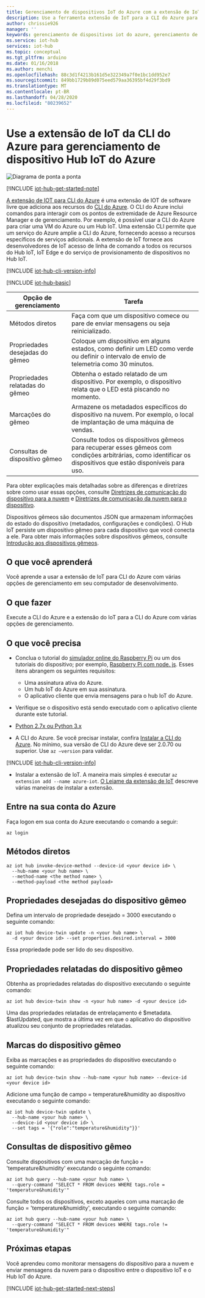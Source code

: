 ```yaml
---
title: Gerenciamento de dispositivos IoT do Azure com a extensão de IoT para a CLI do Azure | Microsoft Docs
description: Use a ferramenta extensão de IoT para a CLI do Azure para o gerenciamento de dispositivos Hub IoT do Azure, que contam com métodos Diretos e as opções de gerenciamento de propriedades desejadas do Gêmeo.
author: chrissie926
manager: ''
keywords: gerenciamento de dispositivos iot do azure, gerenciamento de dispositivos hub iot do azure, iot de gerenciamento de dispositivos, gerenciamento de dispositivos hub iot
ms.service: iot-hub
services: iot-hub
ms.topic: conceptual
ms.tgt_pltfrm: arduino
ms.date: 01/16/2018
ms.author: menchi
ms.openlocfilehash: 88c3d1f4213b161d5e322349a7f0e1bc1dd952e7
ms.sourcegitcommit: 849bb1729b89d075eed579aa36395bf4d29f3bd9
ms.translationtype: MT
ms.contentlocale: pt-BR
ms.lasthandoff: 04/28/2020
ms.locfileid: "80239652"
---
```

# <a name="use-the-iot-extension-for-azure-cli-for-azure-iot-hub-device-management"></a>Use a extensão de IoT da CLI do Azure para gerenciamento de dispositivo Hub IoT do Azure

![Diagrama de ponta a ponta](media/iot-hub-get-started-e2e-diagram/2.png)

[!INCLUDE [iot-hub-get-started-note](../../includes/iot-hub-get-started-note.md)]

[A extensão de IOT para CLI do Azure](https://github.com/Azure/azure-iot-cli-extension) é uma extensão de IOT de software livre que adiciona aos recursos do [CLI do Azure](https://docs.microsoft.com/cli/azure/overview?view=azure-cli-latest). O CLI do Azure inclui comandos para interagir com os pontos de extremidade de Azure Resource Manager e de gerenciamento. Por exemplo, é possível usar a CLI do Azure para criar uma VM do Azure ou um Hub IoT. Uma extensão CLI permite que um serviço do Azure amplie a CLI do Azure, fornecendo acesso a recursos específicos de serviços adicionais. A extensão de IoT fornece aos desenvolvedores de IoT acesso de linha de comando a todos os recursos do Hub IoT, IoT Edge e do serviço de provisionamento de dispositivos no Hub IoT.

[!INCLUDE [iot-hub-cli-version-info](../../includes/iot-hub-cli-version-info.md)]

[!INCLUDE [iot-hub-basic](../../includes/iot-hub-basic-whole.md)]

| Opção de gerenciamento          | Tarefa  |
|----------------------------|-----------|
| Métodos diretos             | Faça com que um dispositivo comece ou pare de enviar mensagens ou seja reinicializado.                                        |
| Propriedades desejadas do gêmeo    | Coloque um dispositivo em alguns estados, como definir um LED como verde ou definir o intervalo de envio de telemetria como 30 minutos.         |
| Propriedades relatadas do gêmeo   | Obtenha o estado relatado de um dispositivo. Por exemplo, o dispositivo relata que o LED está piscando no momento.                                    |
| Marcações do gêmeo                  | Armazene os metadados específicos do dispositivo na nuvem. Por exemplo, o local de implantação de uma máquina de vendas.                         |
| Consultas de dispositivo gêmeo        | Consulte todos os dispositivos gêmeos para recuperar esses gêmeos com condições arbitrárias, como identificar os dispositivos que estão disponíveis para uso. |

Para obter explicações mais detalhadas sobre as diferenças e diretrizes sobre como usar essas opções, consulte [Diretrizes de comunicação do dispositivo para a nuvem](iot-hub-devguide-d2c-guidance.md) e [Diretrizes de comunicação da nuvem para o dispositivo](iot-hub-devguide-c2d-guidance.md).

Dispositivos gêmeos são documentos JSON que armazenam informações do estado do dispositivo (metadados, configurações e condições). O Hub IoT persiste um dispositivo gêmeo para cada dispositivo que você conecta a ele. Para obter mais informações sobre dispositivos gêmeos, consulte [Introdução aos dispositivos gêmeos](iot-hub-node-node-twin-getstarted.md).

## <a name="what-you-learn"></a>O que você aprenderá

Você aprende a usar a extensão de IoT para CLI do Azure com várias opções de gerenciamento em seu computador de desenvolvimento.

## <a name="what-you-do"></a>O que fazer

Execute a CLI do Azure e a extensão do IoT para a CLI do Azure com várias opções de gerenciamento.

## <a name="what-you-need"></a>O que você precisa

* Conclua o tutorial do [simulador online do Raspberry Pi](iot-hub-raspberry-pi-web-simulator-get-started.md) ou um dos tutoriais do dispositivo; por exemplo, [Raspberry Pi com node. js](iot-hub-raspberry-pi-kit-node-get-started.md). Esses itens abrangem os seguintes requisitos:

  - Uma assinatura ativa do Azure.
  - Um hub IoT do Azure em sua assinatura.
  - O aplicativo cliente que envia mensagens para o hub IoT do Azure.

* Verifique se o dispositivo está sendo executado com o aplicativo cliente durante este tutorial.

* [Python 2.7x ou Python 3.x](https://www.python.org/downloads/)

* A CLI do Azure. Se você precisar instalar, confira [Instalar a CLI do Azure](https://docs.microsoft.com/cli/azure/install-azure-cli?view=azure-cli-latest). No mínimo, sua versão de CLI do Azure deve ser 2.0.70 ou superior. Use `az –version` para validar.

[!INCLUDE [iot-hub-cli-version-info](../../includes/iot-hub-cli-version-info.md)]

* Instalar a extensão de IoT. A maneira mais simples é executar `az extension add --name azure-iot`. [O Leiame da extensão de IoT](https://github.com/Azure/azure-iot-cli-extension/blob/master/README.md) descreve várias maneiras de instalar a extensão.

## <a name="sign-in-to-your-azure-account"></a>Entre na sua conta do Azure

Faça logon em sua conta do Azure executando o comando a seguir:

```azurecli
az login
```

## <a name="direct-methods"></a>Métodos diretos

```azurecli
az iot hub invoke-device-method --device-id <your device id> \
  --hub-name <your hub name> \
  --method-name <the method name> \
  --method-payload <the method payload>
```

## <a name="device-twin-desired-properties"></a>Propriedades desejadas do dispositivo gêmeo

Defina um intervalo de propriedade desejado = 3000 executando o seguinte comando:

```azurecli
az iot hub device-twin update -n <your hub name> \
  -d <your device id> --set properties.desired.interval = 3000
```

Essa propriedade pode ser lido do seu dispositivo.

## <a name="device-twin-reported-properties"></a>Propriedades relatadas do dispositivo gêmeo

Obtenha as propriedades relatadas do dispositivo executando o seguinte comando:

```azurecli
az iot hub device-twin show -n <your hub name> -d <your device id>
```

Uma das propriedades relatadas de entrelaçamento é $metadata. $lastUpdated, que mostra a última vez em que o aplicativo do dispositivo atualizou seu conjunto de propriedades relatadas.

## <a name="device-twin-tags"></a>Marcas do dispositivo gêmeo

Exiba as marcações e as propriedades do dispositivo executando o seguinte comando:

```azurecli
az iot hub device-twin show --hub-name <your hub name> --device-id <your device id>
```

Adicione uma função de campo = temperature&humidity ao dispositivo executando o seguinte comando:

```azurecli
az iot hub device-twin update \
  --hub-name <your hub name> \
  --device-id <your device id> \
  --set tags = '{"role":"temperature&humidity"}}'
```

## <a name="device-twin-queries"></a>Consultas de dispositivo gêmeo

Consulte dispositivos com uma marcação de função = 'temperature&humidity' executando o seguinte comando:

```azurecli
az iot hub query --hub-name <your hub name> \
  --query-command "SELECT * FROM devices WHERE tags.role = 'temperature&humidity'"
```

Consulte todos os dispositivos, exceto aqueles com uma marcação de função = 'temperature&humidity', executando o seguinte comando:

```azurecli
az iot hub query --hub-name <your hub name> \
  --query-command "SELECT * FROM devices WHERE tags.role != 'temperature&humidity'"
```

## <a name="next-steps"></a>Próximas etapas

Você aprendeu como monitorar mensagens do dispositivo para a nuvem e enviar mensagens da nuvem para o dispositivo entre o dispositivo IoT e o Hub IoT do Azure.

[!INCLUDE [iot-hub-get-started-next-steps](../../includes/iot-hub-get-started-next-steps.md)]
